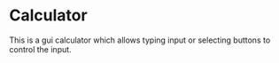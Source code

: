 # Calculator
This is a gui calculator which allows typing input or selecting buttons to control the input.
